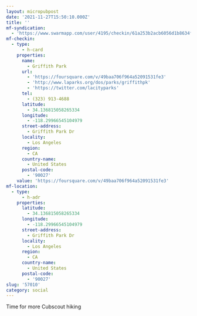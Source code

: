 ```yaml
---
layout: micropubpost
date: '2021-11-27T15:50:10.000Z'
title: ''
mf-syndication:
  - 'https://www.swarmapp.com/user/4195/checkin/61a253b2acb6056d1b8634fa'
mf-checkin:
  - type:
      - h-card
    properties:
      name:
        - Griffith Park
      url:
        - 'https://foursquare.com/v/49baa706f964a52091531fe3'
        - 'http://www.laparks.org/dos/parks/griffithpk'
        - 'https://twitter.com/lacityparks'
      tel:
        - (323) 913-4688
      latitude:
        - 34.136815058265334
      longitude:
        - -118.29966545104979
      street-address:
        - Griffith Park Dr
      locality:
        - Los Angeles
      region:
        - CA
      country-name:
        - United States
      postal-code:
        - '90027'
    value: 'https://foursquare.com/v/49baa706f964a52091531fe3'
mf-location:
  - type:
      - h-adr
    properties:
      latitude:
        - 34.136815058265334
      longitude:
        - -118.29966545104979
      street-address:
        - Griffith Park Dr
      locality:
        - Los Angeles
      region:
        - CA
      country-name:
        - United States
      postal-code:
        - '90027'
slug: '57010'
category: social
---
```

Time for more Cubscout hiking
